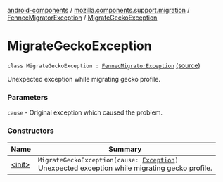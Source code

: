 [android-components](../../../index.md) / [mozilla.components.support.migration](../../index.md) / [FennecMigratorException](../index.md) / [MigrateGeckoException](./index.md)

# MigrateGeckoException

`class MigrateGeckoException : `[`FennecMigratorException`](../index.md) [(source)](https://github.com/mozilla-mobile/android-components/blob/master/components/support/migration/src/main/java/mozilla/components/support/migration/FennecMigrator.kt#L159)

Unexpected exception while migrating gecko profile.

### Parameters

`cause` - Original exception which caused the problem.

### Constructors

| Name | Summary |
|---|---|
| [&lt;init&gt;](-init-.md) | `MigrateGeckoException(cause: `[`Exception`](https://developer.android.com/reference/java/lang/Exception.html)`)`<br>Unexpected exception while migrating gecko profile. |
